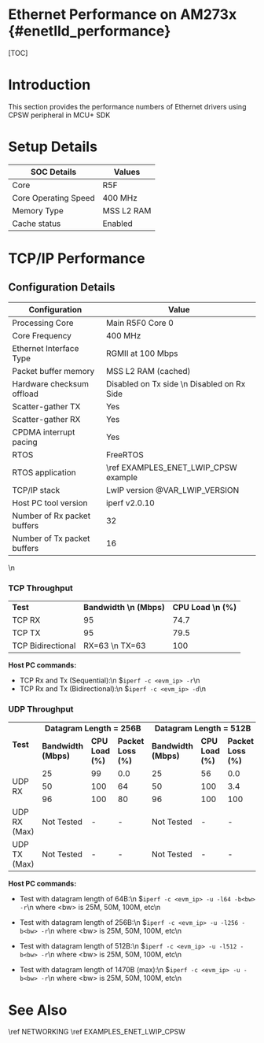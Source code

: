 # Ethernet Performance on AM273x {#enetlld_performance}
[TOC]
# Introduction
This section provides the performance numbers of Ethernet drivers using CPSW peripheral in MCU+ SDK

# Setup Details
SOC Details           | Values          |
----------------------|-----------------|
Core                  | R5F             |
Core Operating Speed  | 400 MHz         |
Memory Type           | MSS L2 RAM             |
Cache status          | Enabled         |

# TCP/IP Performance

## Configuration Details
Configuration          | Value                    |
--------------------------------|--------------------------|
Processing Core                 | Main R5F0 Core 0         |
Core Frequency                  | 400 MHz                  |
Ethernet Interface Type         | RGMII at 100 Mbps           |
Packet buffer memory      | MSS L2 RAM (cached)                      |
Hardware checksum offload | Disabled on Tx side \n Disabled on Rx Side |
Scatter-gather TX         | Yes                      |
Scatter-gather RX         | Yes                      |
CPDMA interrupt pacing    | Yes                      |
RTOS                            | FreeRTOS                 |
RTOS application                | \ref EXAMPLES_ENET_LWIP_CPSW example   |
TCP/IP stack                    | LwIP version @VAR_LWIP_VERSION               |
Host PC tool version            | iperf v2.0.10            |
Number of Rx packet buffers     | 32                       |
Number of Tx packet buffers     | 16                       |
\n
### TCP Throughput
<table>
    <tr>
        <td style="text-align: left;"><b>Test</b></td>
        <td style="text-align: center;"><b>Bandwidth \n (Mbps)</b></td>
        <td style="text-align: center;"><b>CPU Load \n (%) </b></td>
    </tr>
    <tr>
        <td>TCP RX</td><td>95</td><td>74.7</td>
    </tr>
    <tr>
        <td>TCP TX</td><td>95</td><td>79.5</td>
    </tr>
    <tr>
        <td>TCP Bidirectional</td><td>RX=63 \n TX=63</td><td>100</td>
    </tr>
</table>

<b>Host PC commands:</b>
- TCP Rx and Tx (Sequential):\n
    $```iperf -c <evm_ip> -r```\n
- TCP Rx and Tx (Bidirectional):\n
    $```iperf -c <evm_ip> -d```\n

### UDP Throughput
<table>
    <tr>
        <td rowspan="2" style="text-align: left;"><b>Test</b></td>
        <td colspan="3" style="text-align: center;"><b>Datagram Length = 256B</b></td>
        <td colspan="3" style="text-align: center;"><b>Datagram Length = 512B</b></td>
        <td colspan="3" style="text-align: center;"><b>Datagram Length = 1470B</b></td>
    </tr>
    <tr>
        <td><b>Bandwidth (Mbps)</b></td><td><b>CPU Load (%)</b></td><td><b>Packet Loss (%)</b></td>
        <td><b>Bandwidth (Mbps)</b></td><td><b>CPU Load (%)</b></td><td><b>Packet Loss (%)</b></td>
        <td><b>Bandwidth (Mbps)</b></td><td><b>CPU Load (%)</b></td><td><b>Packet Loss (%)</b></td>
    </tr>
    <tr>
        <td rowspan="3">UDP RX</td>
        <td>25</td><td>99</td><td>0.0</td>
        <td>25</td><td>56</td><td>0.0</td>
        <td>25</td><td>25</td><td>0.0</td>
    </tr>
    <tr>
        <td>50</td><td>100</td><td>64</td>
        <td>50</td><td>100</td><td>3.4</td>
        <td>50</td><td>46</td><td>0.0</td>
    </tr>
    <tr>
        <td>96</td><td>100</td><td>80</td>
        <td>96</td><td>100</td><td>100</td>
        <td>96</td><td>81</td><td>0.0</td>
    </tr>
    <tr>
        <td>UDP RX (Max)</td>
        <td>Not Tested</td><td>-</td><td>-</td>
        <td>Not Tested</td><td>-</td><td>-</td>
        <td>96</td><td>81</td><td>0.0</td>
    </tr>
    <tr>
        <td>UDP TX (Max)</td>
        <td>Not Tested</td><td>-</td><td>-</td>
        <td>Not Tested</td><td>-</td><td>-</td>
        <td>95.7</td><td>55</td><td>0.0</td>
    </tr>
</table>

<b>Host PC commands:</b>
- Test with datagram length of 64B:\n
     $```iperf -c <evm_ip> -u -l64 -b<bw> -r```\n
where \<bw\> is 25M, 50M, 100M, etc\n

- Test with datagram length of 256B:\n
     $```iperf -c <evm_ip> -u -l256 -b<bw> -r```\n
where \<bw\> is 25M, 50M, 100M, etc\n

- Test with datagram length of 512B:\n
     $```iperf -c <evm_ip> -u -l512 -b<bw> -r```\n
where \<bw\> is 25M, 50M, 100M, etc\n

- Test with datagram length of 1470B (max):\n
     $```iperf -c <evm_ip> -u -b<bw> -r```\n
where \<bw\> is 25M, 50M, 100M, etc\n

# See Also
\ref NETWORKING
\ref EXAMPLES_ENET_LWIP_CPSW
